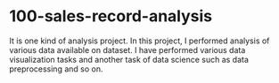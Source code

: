 # 100-sales-record-analysis
It is one kind of analysis project. In this project, I performed analysis of various data available on dataset. I have performed various data visualization tasks and another task of data science such as data preprocessing and so on.

